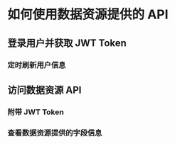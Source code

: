 # 如何使用数据资源提供的 API

## 登录用户并获取 JWT Token

### 定时刷新用户信息

## 访问数据资源 API

### 附带 JWT Token

### 查看数据资源提供的字段信息

### 
